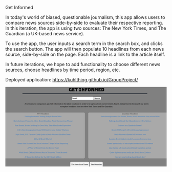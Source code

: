 Get Informed

In today's world of biased, questionable journalism, this app allows users to compare news sources side-by-side to evaluate their respective reporting.  In this iteration, the app is using two sources: The New York Times, and The Guardian (a UK-based news service).  

To use the app, the user inputs a search term in the search box, and clicks the search button.  The app will then populate 10 headlines from each news source, side-by-side on the page.  Each headline is a link to the article itself.

In future iterations, we hope to add functionality to choose different news sources, choose headlines by time period, region, etc.  

Deployed application: https://kuhlthing.github.io/GroupProject/

![ews App Screenshot](NewsPic.png)
